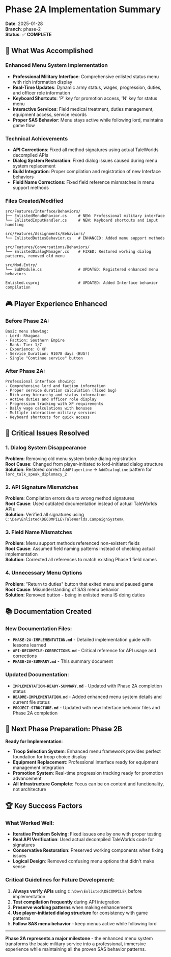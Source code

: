 # Phase 2A Implementation Summary

**Date**: 2025-01-28  
**Branch**: phase-2  
**Status**: ✅ **COMPLETE**

## 🎯 **What Was Accomplished**

### **Enhanced Menu System Implementation**
- **Professional Military Interface**: Comprehensive enlisted status menu with rich information display
- **Real-Time Updates**: Dynamic army status, wages, progression, duties, and officer role information  
- **Keyboard Shortcuts**: 'P' key for promotion access, 'N' key for status menu
- **Interactive Services**: Field medical treatment, duties management, equipment access, service records
- **Proper SAS Behavior**: Menu stays active while following lord, maintains game flow

### **Technical Achievements**
- **API Corrections**: Fixed all method signatures using actual TaleWorlds decompiled APIs
- **Dialog System Restoration**: Fixed dialog issues caused during menu system replacement
- **Build Integration**: Proper compilation and registration of new Interface behaviors
- **Field Name Corrections**: Fixed field reference mismatches in menu support methods

### **Files Created/Modified**
```
src/Features/Interface/Behaviors/
├── EnlistedMenuBehavior.cs     # NEW: Professional military interface
└── EnlistedInputHandler.cs     # NEW: Keyboard shortcuts and input handling

src/Features/Assignments/Behaviors/
└── EnlistedDutiesBehavior.cs   # ENHANCED: Added menu support methods

src/Features/Conversations/Behaviors/
└── EnlistedDialogManager.cs    # FIXED: Restored working dialog patterns, removed old menu

src/Mod.Entry/
└── SubModule.cs                # UPDATED: Registered enhanced menu behaviors

Enlisted.csproj                 # UPDATED: Added Interface behavior compilation
```

## 🎮 **Player Experience Enhanced**

### **Before Phase 2A**:
```
Basic menu showing:
- Lord: Rhagaea
- Faction: Southern Empire  
- Rank: Tier 1/7
- Experience: 0 XP
- Service Duration: 91078 days (BUG!)
- Single "Continue service" button
```

### **After Phase 2A**:
```
Professional interface showing:
- Comprehensive lord and faction information
- Proper service duration calculation (fixed bug)
- Rich army hierarchy and status information
- Active duties and officer role display  
- Progression tracking with XP requirements
- Daily wage calculations with bonuses
- Multiple interactive military services
- Keyboard shortcuts for quick access
```

## 🔧 **Critical Issues Resolved**

### **1. Dialog System Disappearance**
**Problem**: Removing old menu system broke dialog registration  
**Root Cause**: Changed from player-initiated to lord-initiated dialog structure  
**Solution**: Restored correct `AddPlayerLine` → `AddDialogLine` pattern for `lord_talk_speak_diplomacy_2`

### **2. API Signature Mismatches**
**Problem**: Compilation errors due to wrong method signatures  
**Root Cause**: Used outdated documentation instead of actual TaleWorlds APIs  
**Solution**: Verified all signatures using `C:\Dev\Enlisted\DECOMPILE\TaleWorlds.CampaignSystem\`

### **3. Field Name Mismatches** 
**Problem**: Menu support methods referenced non-existent fields  
**Root Cause**: Assumed field naming patterns instead of checking actual implementation  
**Solution**: Corrected all references to match existing Phase 1 field names

### **4. Unnecessary Menu Options**
**Problem**: "Return to duties" button that exited menu and paused game  
**Root Cause**: Misunderstanding of SAS menu behavior  
**Solution**: Removed button - being in enlisted menu IS doing duties

## 📚 **Documentation Created**

### **New Documentation Files**:
- **`PHASE-2A-IMPLEMENTATION.md`** - Detailed implementation guide with lessons learned
- **`API-DECOMPILE-CORRECTIONS.md`** - Critical reference for API usage and corrections
- **`PHASE-2A-SUMMARY.md`** - This summary document

### **Updated Documentation**:
- **`IMPLEMENTATION-READY-SUMMARY.md`** - Updated with Phase 2A completion status
- **`README-IMPLEMENTATION.md`** - Added enhanced menu system details and current file status
- **`PROJECT-STRUCTURE.md`** - Updated with new Interface behavior files and Phase 2A completion

## 🎯 **Next Phase Preparation: Phase 2B**

**Ready for Implementation**:
- **Troop Selection System**: Enhanced menu framework provides perfect foundation for troop choice display
- **Equipment Replacement**: Professional interface ready for equipment management integration  
- **Promotion System**: Real-time progression tracking ready for promotion advancement
- **All Infrastructure Complete**: Focus can be on content and functionality, not architecture

## 🏆 **Key Success Factors**

### **What Worked Well**:
- **Iterative Problem Solving**: Fixed issues one by one with proper testing
- **Real API Verification**: Used actual decompiled TaleWorlds code for signatures
- **Conservative Restoration**: Preserved working components when fixing issues
- **Logical Design**: Removed confusing menu options that didn't make sense

### **Critical Guidelines for Future Development**:
1. **Always verify APIs** using `C:\Dev\Enlisted\DECOMPILE\` before implementation
2. **Test compilation frequently** during API integration  
3. **Preserve working patterns** when making enhancements
4. **Use player-initiated dialog structure** for consistency with game patterns
5. **Follow SAS menu behavior** - keep menus active while following lord

---

**Phase 2A represents a major milestone** - the enhanced menu system transforms the basic military service into a professional, immersive experience while maintaining all the proven SAS behavior patterns.
